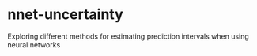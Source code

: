 # nnet-uncertainty
Exploring different methods for estimating prediction intervals when using neural networks
